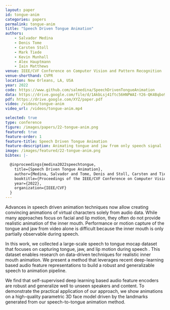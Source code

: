 ```yaml
---
layout: paper
id: tongue-anim
categories: papers
permalink: tongue-anim
title: "Speech Driven Tongue Animation"
authors: 
    - Salvador Medina
    - Denis Tome
    - Carsten Stoll
    - Mark Tiede
    - Kevin Munhall
    - Alex Hauptmann
    - Iain Matthews
venue: IEEE/CVF Conference on Computer Vision and Pattern Recognition
venue-shorthand: CVPR
location: New Orleans, LA, USA
year: 2022
code: https://www.github.com/salmedina/SpeechDrivenTongueAnimation
data: https://drive.google.com/file/d/1AkbLsj41ftc56HNPWAI-Y26-QK4Bqbo9/view?usp=sharing
pdf: https://drive.google.com/XYZ/paper.pdf
video: /videos/tongue-anim
video_url: /videos/tongue-anim.mp4

selected: true
type: conference
figure: /images/papers/22-tongue-anim.png
featured: true
feature-order: 1
feature-title: Speech Driven Tongue Animation
feature-description: Animating tongue and jaw from only speech signal
image: /images/featured/22-tongue-anim.png
bibtex: |-

  @inproceedings{medina2022speechtongue,
    title={Speech Driven Tongue Animation},
    author={Medina, Salvador and Tome, Denis and Stoll, Carsten and Tiede, Mark and Munhall, Kevin and Hauptmann, Alex and Matthews, Iain},
    booktitle={Proceedings of the IEEE/CVF Conference on Computer Vision and Pattern Recognition (CVPR)},
    year={2022},
    organization={IEEE/CVF}
  }
---
```

    
Advances in speech driven animation techniques now allow creating convincing animations of virtual characters solely from audio data. While many approaches focus on facial and lip motion, they often do not provide realistic animation of the inner mouth. 
Performance or motion capture of the tongue and jaw from video alone is difficult because the inner mouth is only partially observable during speech.

In this work, we collected a large-scale speech to tongue mocap dataset that focuses on capturing tongue, jaw, and lip motion during speech . This dataset enables research on data-driven techniques for realistic inner mouth animation. We present a method that leverages recent deep-learning based audio feature representations to build a robust and generalizable speech to animation pipeline.

We find that self-supervised deep learning based audio feature encoders are robust and generalize well to unseen speakers and content. To demonstrate the practical application of our approach, we show animations on a high-quality parametric 3D face model driven by the landmarks generated from our speech-to-tongue animation method.
